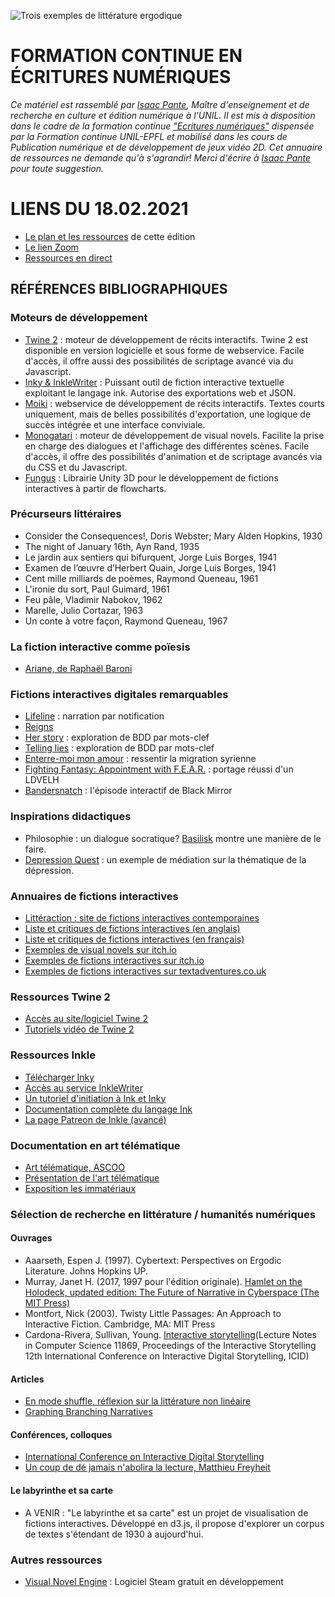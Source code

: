![Trois exemples de littérature ergodique](https://i.imgur.com/wQCZRKd.png)

# FORMATION CONTINUE EN ÉCRITURES NUMÉRIQUES

*Ce matériel est rassemblé par [Isaac Pante](https://www.unil.ch/sli/fr/home/menuinst/collaborateurtrices/pante-isaac.html), Maître d'enseignement et de recherche en culture et édition numérique à l'UNIL. Il est mis à disposition dans le cadre de la formation continue ["Ecritures numériques"](https://www.formation-continue-unil-epfl.ch/formation/ecritures-numeriques/) dispensée par la Formation continue UNIL-EPFL et mobilisé dans les cours de Publication numérique et de développement de jeux vidéo 2D. Cet annuaire de ressources ne demande qu'à s'agrandir! Merci d'écrire à [Isaac Pante](mailto:isaac.pante@unil.ch) pour toute suggestion.*

# LIENS DU 18.02.2021

* [Le plan et les ressources](https://share.mindmanager.com/#publish/-ZPAXQnmrLui3CGXNxjRBtAR7mfvmjVXH-DAVEe4) de cette édition 
* [Le lien Zoom](https://unil.zoom.us/j/3169234317)
* [Ressources en direct](https://app.simplenote.com/p/rbTvFY)

## RÉFÉRENCES BIBLIOGRAPHIQUES

### Moteurs de développement

* [Twine 2](https://twinery.org/2/) : moteur de développement de récits interactifs. Twine 2 est disponible en version logicielle et sous forme de webservice. Facile d'accès, il offre aussi des possibilités de scriptage avancé via du Javascript.
* [Inky & InkleWriter](https://www.inklestudios.com/ink/) : Puissant outil de fiction interactive textuelle exploitant le langage ink. Autorise des exportations web et JSON.
* [Moiki](https://moiki.fr/) : webservice de développement de récits interactifs. Textes courts uniquement, mais de belles possibilités d'exportation, une logique de succès intégrée et une interface conviviale.
* [Monogatari](https://monogatari.io/) : moteur de développement de visual novels. Facilite la prise en charge des dialogues et l'affichage des différentes scènes. Facile d'accès, il offre des possibilités d'animation et de scriptage avancés via du CSS et du Javascript.
* [Fungus](https://fungusgames.com/) : Librairie Unity 3D pour le développement de fictions interactives à partir de flowcharts.

### Précurseurs littéraires

* Consider the Consequences!, Doris Webster; Mary Alden Hopkins, 1930
* The night of January 16th, Ayn Rand, 1935
* Le jardin aux sentiers qui bifurquent, Jorge Luis Borges, 1941
* Examen de l’œuvre d’Herbert Quain, Jorge Luis Borges, 1941
* Cent mille milliards de poèmes, Raymond Queneau, 1961
* L'ironie du sort, Paul Guimard, 1961
* Feu pâle, Vladimir Nabokov, 1962
* Marelle, Julio Cortazar, 1963
* Un conte à votre façon, Raymond Queneau, 1967

### La fiction interactive comme poïesis

* [Ariane, de Raphaël Baroni](https://www.place-plateforme.com/place3/raphael-baroni-ariane.html)

### Fictions interactives digitales remarquables

* [Lifeline](https://lifelinegame.fandom.com/wiki/Lifeline_(Series)) : narration par notification
* [Reigns](https://reignsgame.com/reigns/)
* [Her story](http://www.herstorygame.com/) : exploration de BDD par mots-clef
* [Telling lies](http://tellingliesgame.com/) : exploration de BDD par mots-clef
* [Enterre-moi mon amour](http://enterremoimonamour.arte.tv/) : ressentir la migration syrienne
* [Fighting Fantasy: Appointment with F.E.A.R.](https://www.youtube.com/watch?v=-iJhBTK3q-o) : portage réussi d'un LDVELH
* [Bandersnatch](https://en.wikipedia.org/wiki/Black_Mirror%3A_Bandersnatch) : l'épisode interactif de Black Mirror

### Inspirations didactiques

* Philosophie : un dialogue socratique? [Basilisk](https://sketchylogic.itch.io/the-basilisk-dialogue) montre une manière de le faire.
* [Depression Quest](http://www.depressionquest.com/dqfinal.html) : un exemple de médiation sur la thématique de la dépression.

### Annuaires de fictions interactives

* [Littéraction : site de fictions interactives contemporaines](http://litteraction.fr/)
* [Liste et critiques de fictions interactives (en anglais)](https://gamebooks.org/)
* [Liste et critiques de fictions interactives (en français)](http://planete-ldvelh.com/)
* [Exemples de visual novels sur itch.io](https://itch.io/games/genre-visual-novel)
* [Exemples de fictions interactives sur itch.io](https://itch.io/games/tag-interactive-fiction)
* [Exemples de fictions interactives sur textadventures.co.uk](http://textadventures.co.uk/)

### Ressources Twine 2

* [Accès au site/logiciel Twine 2](https://twinery.org/)
* [Tutoriels vidéo de Twine 2](https://www.youtube.com/watch?v=iKFZhIHD7Xk&list=PLklITFhXtPCCKadv-0Gcbqoj3OCev695D)

### Ressources Inkle

* [Télécharger Inky](https://github.com/inkle/inky/releases/tag/0.11.0)
* [Accès au service InkleWriter](https://www.inklestudios.com/inklewriter/)
* [Un tutoriel d'initiation à Ink et Inky](https://www.inklestudios.com/ink/web-tutorial/)
* [Documentation complète du langage Ink](https://github.com/inkle/ink/blob/master/Documentation/WritingWithInk.md)
* [La page Patreon de Inkle (avancé)](https://www.patreon.com/inkle)

### Documentation en art télématique

* [Art télématique, ASCOO](https://art-et-reseaux.fr/romans-telematiques-1983-85-ascoo-vertiges-l-objet-perdu/)
* [Présentation de l'art télématique](https://www.digitalmcd.com/art-telematique/)
* [Exposition les immatériaux](http://catalogueexpositions.referata.com/wiki/Les_Immat%C3%A9riaux (1982/1981))

### Sélection de recherche en littérature / humanités numériques

#### Ouvrages

* Aaarseth, Espen J. (1997). Cybertext: Perspectives on Ergodic Literature. Johns Hopkins UP.
* Murray, Janet H. (2017, 1997 pour l'édition originale). [Hamlet on the Holodeck, updated edition: The Future of Narrative in Cyberspace (The MIT Press)](https://www.amazon.fr/Hamlet-Holodeck-Future-Narrative-Cyberspace/dp/0262533480)
* Montfort, Nick (2003). Twisty Little Passages: An Approach to Interactive Fiction. Cambridge, MA: MIT Press
* Cardona-Rivera, Sullivan, Young. [Interactive storytelling](https://link.springer.com/book/10.1007%2F978-3-030-33894-7)(Lecture Notes in Computer Science 11869, Proceedings of the Interactive Storytelling 12th International Conference on Interactive Digital Storytelling, ICID)

#### Articles

* [En mode shuffle, réflexion sur la littérature non linéaire](https://www.publie.net/2015/09/23/en-mode-shuffle-reflexion-sur-la-litterature-non-lineaire/)
* [Graphing Branching Narratives](https://docs.google.com/document/d/1LVA7au0Z1Z4-qiRy77yib8lmeL7rjeIp1V3lPaaUYbo/edit)

#### Conférences, colloques

* [International Conference on Interactive Digital Storytelling](http://ardin.online/conferences/icids-interactive-storytelling/)
* [Un coup de dé jamais n'abolira la lecture, Matthieu Freyheit](https://www.youtube.com/watch?v=PcoI77_qogw)

#### Le labyrinthe et sa carte

* A VENIR : "Le labyrinthe et sa carte" est un projet de visualisation de fictions interactives. Développé en d3.js, il propose d'explorer un corpus de textes s'étendant de 1930 à aujourd'hui.

### Autres ressources

* [Visual Novel Engine](https://store.steampowered.com/app/665040/Visual_Novel_Engine/) : Logiciel Steam gratuit en développement
